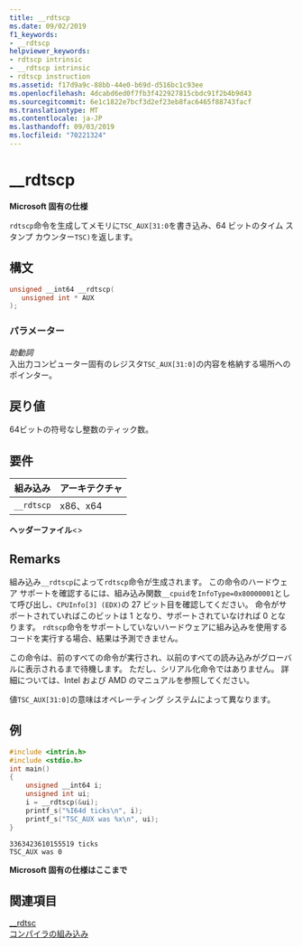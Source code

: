 ```yaml
---
title: __rdtscp
ms.date: 09/02/2019
f1_keywords:
- __rdtscp
helpviewer_keywords:
- rdtscp intrinsic
- __rdtscp intrinsic
- rdtscp instruction
ms.assetid: f17d9a9c-88bb-44e0-b69d-d516bc1c93ee
ms.openlocfilehash: 4dcabd6ed0f7fb3f422927815cbdc91f2b4b9d43
ms.sourcegitcommit: 6e1c1822e7bcf3d2ef23eb8fac6465f88743facf
ms.translationtype: MT
ms.contentlocale: ja-JP
ms.lasthandoff: 09/03/2019
ms.locfileid: "70221324"
---
```

# <a name="__rdtscp"></a>__rdtscp

**Microsoft 固有の仕様**

`rdtscp`命令を生成してメモリに`TSC_AUX[31:0`を書き込み、64 ビットのタイム スタンプ カウンター`TSC)`を返します。

## <a name="syntax"></a>構文

```C
unsigned __int64 __rdtscp(
   unsigned int * AUX
);
```

### <a name="parameters"></a>パラメーター

*助動詞*\
入出力コンピューター固有のレジスタ`TSC_AUX[31:0]`の内容を格納する場所へのポインター。

## <a name="return-value"></a>戻り値

64ビットの符号なし整数のティック数。

## <a name="requirements"></a>要件

|組み込み|アーキテクチャ|
|---------------|------------------|
|`__rdtscp`|x86、x64|

**ヘッダーファイル**\<>

## <a name="remarks"></a>Remarks

組み込み`__rdtscp`によって`rdtscp`命令が生成されます。 この命令のハードウェア サポートを確認するには、組み込み関数`__cpuid`を`InfoType=0x80000001`として呼び出し、`CPUInfo[3] (EDX)`の 27 ビット目を確認してください。 命令がサポートされていればこのビットは 1 となり、サポートされていなければ 0 となります。  `rdtscp`命令をサポートしていないハードウェアに組み込みを使用するコードを実行する場合、結果は予測できません。

この命令は、前のすべての命令が実行され、以前のすべての読み込みがグローバルに表示されるまで待機します。 ただし、シリアル化命令ではありません。 詳細については、Intel および AMD のマニュアルを参照してください。

値`TSC_AUX[31:0]`の意味はオペレーティング システムによって異なります。

## <a name="example"></a>例

```cpp
#include <intrin.h>
#include <stdio.h>
int main()
{
    unsigned __int64 i;
    unsigned int ui;
    i = __rdtscp(&ui);
    printf_s("%I64d ticks\n", i);
    printf_s("TSC_AUX was %x\n", ui);
}
```

```Output
3363423610155519 ticks
TSC_AUX was 0
```

**Microsoft 固有の仕様はここまで**

## <a name="see-also"></a>関連項目

[__rdtsc](../intrinsics/rdtsc.md)\
[コンパイラの組み込み](../intrinsics/compiler-intrinsics.md)
